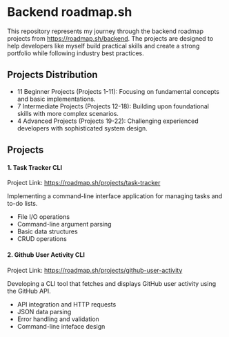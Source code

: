 # Backend roadmap.sh
This repository represents my journey through the backend roadmap projects from https://roadmap.sh/backend.
The projects are designed to help developers like myself build practical skills and create a strong portfolio while following industry best practices.

## Projects Distribution
- 11 Beginner Projects (Projects 1-11): Focusing on fundamental concepts and basic implementations.
- 7 Intermediate Projects (Projects 12-18): Building upon foundational skills with more complex scenarios.
- 4 Advanced Projects (Projects 19-22): Challenging experienced developers with sophisticated system design.

## Projects
#### 1. Task Tracker CLI
Project Link: https://roadmap.sh/projects/task-tracker

Implementing a command-line interface application for managing tasks and to-do lists.
- File I/O operations
- Command-line argument parsing
- Basic data structures
- CRUD operations

#### 2. Github User Activity CLI
Project Link: https://roadmap.sh/projects/github-user-activity

Developing a CLI tool that fetches and displays GitHub user activity using the GitHub API.
- API integration and HTTP requests
- JSON data parsing
- Error handling and validation
- Command-line inteface design
